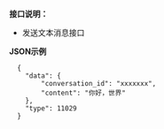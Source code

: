 ﻿
    
**接口说明：** 

- 发送文本消息接口


 **JSON示例**

``` 
  {
    "data": {
        "conversation_id": "xxxxxxx",
		"content": "你好，世界"	
	},
	"type": 11029
  }
```


